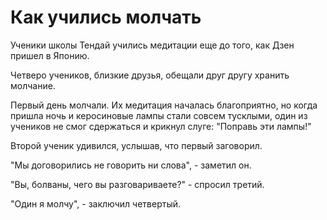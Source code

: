 # Как учились молчать

Ученики школы Тендай учились медитации еще до того, как Дзен пришел в Японию.

Четверо учеников, близкие друзья, обещали друг другу хранить молчание.

Первый день молчали. Их медитация началась благоприятно, но когда пришла ночь и керосиновые лампы стали совсем тусклыми, один из учеников не смог сдержаться и крикнул слуге: "Поправь эти лампы!"

Второй ученик удивился, услышав, что первый заговорил.

"Мы договорились не говорить ни слова", - заметил он.

"Вы, болваны, чего вы разговариваете?" - спросил третий.

"Один я молчу", - заключил четвертый.
